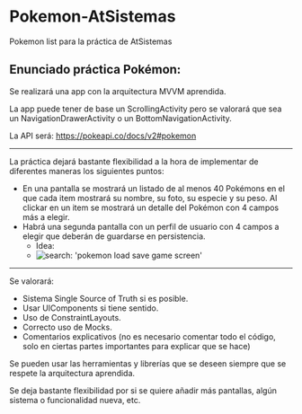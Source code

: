 # Pokemon-AtSistemas
Pokemon list para la práctica de AtSistemas 

## Enunciado práctica Pokémon:

Se realizará una app con la arquitectura MVVM aprendida. 

La app puede tener de base un ScrollingActivity pero se valorará que sea un NavigationDrawerActivity o un BottomNavigationActivity. 

La API será: https://pokeapi.co/docs/v2#pokemon

---
La práctica dejará bastante flexibilidad a la hora de implementar de diferentes maneras los siguientes puntos:

* En una pantalla se mostrará un listado de al menos 40 Pokémons en el que cada item mostrará su nombre, su foto, su especie y su peso. 
Al clickar en un item se mostrará un detalle del Pokémon con 4 campos más a elegir.
* Habrá una segunda pantalla con un perfil de usuario con 4 campos a elegir que deberán de guardarse en persistencia.
  * Idea:
  * ![search: 'pokemon load save game screen'](https://i.ytimg.com/vi/iF1ik0TDCeI/hqdefault.jpg)

---
Se valorará:

* Sistema Single Source of Truth si es posible.
* Usar UIComponents si tiene sentido.
* Uso de ConstraintLayouts.
* Correcto uso de Mocks.
* Comentarios explicativos (no es necesario comentar todo el código, solo en ciertas partes importantes para explicar que se hace)

Se pueden usar las herramientas y librerías que se deseen siempre que se respete la arquitectura aprendida.

Se deja bastante flexibilidad por si se quiere añadir más pantallas, algún sistema o funcionalidad nueva, etc. 
